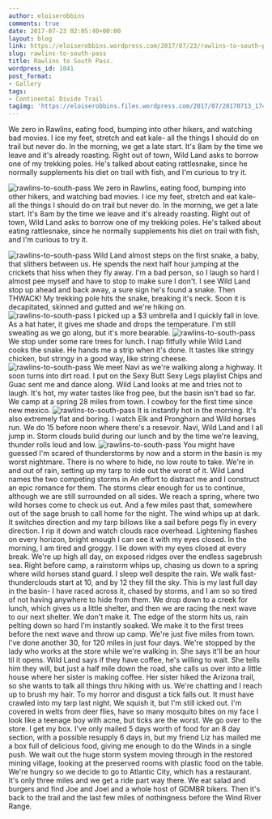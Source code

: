 ```yaml
---
author: eloiserobbins
comments: true
date: 2017-07-23 02:05:40+00:00
layout: blog
link: https://eloiserobbins.wordpress.com/2017/07/23/rawlins-to-south-pass/
slug: rawlins-to-south-pass
title: Rawlins to South Pass.
wordpress_id: 1041
post_format:
- Gallery
tags:
- Continental Divide Trail
tagimg: 'https://eloiserobbins.files.wordpress.com/2017/07/20170713_1746581.jpg'
---
```


We zero in Rawlins, eating food, bumping into other hikers, and watching bad movies. I ice my feet, stretch and eat kale- all the things I should do on trail but never do. In the morning, we get a late start. It's 8am by the time we leave and it's already roasting. Right out of town, Wild Land asks to borrow one of my trekking poles. He's  talked about eating rattlesnake, since he normally supplements his diet on trail with fish, and I'm curious to try it.


![rawlins-to-south-pass](https://eloiserobbins.files.wordpress.com/2017/07/20170713_1746581.jpg)
We zero in Rawlins, eating food, bumping into other hikers, and watching bad movies. I ice my feet, stretch and eat kale- all the things I should do on trail but never do. In the morning, we get a late start. It's 8am by the time we leave and it's already roasting. Right out of town, Wild Land asks to borrow one of my trekking poles. He's  talked about eating rattlesnake, since he normally supplements his diet on trail with fish, and I'm curious to try it.

![rawlins-to-south-pass](https://eloiserobbins.files.wordpress.com/2017/07/20170713_1054441.jpg)
Wild Land almost steps on the first snake, a baby, that slithers between us. He spends the next half hour jumping at the crickets that hiss when they fly away. I'm a bad person, so I laugh so hard I almost pee myself and have to stop to make sure I don't. I see Wild Land stop up ahead and back away, a sure sign he's found a snake. Then THWACK! My trekking pole hits the snake, breaking it's neck. Soon it is decapitated, skinned and gutted and we're hiking on.
![rawlins-to-south-pass](https://eloiserobbins.files.wordpress.com/2017/07/20170713_0959151.jpg)
I picked up a $3 umbrella and I quickly fall in love. As a hat hater, it gives me shade and drops the temperature. I'm still sweating as we go along, but it's more bearable. 
![rawlins-to-south-pass](https://eloiserobbins.files.wordpress.com/2017/07/20170713_124631.jpg)
We stop under some rare trees for lunch. I nap fitfully while Wild Land cooks the snake. He hands me a strip when it's done. It tastes like stringy chicken, but stringy in a good way, like string cheese. 
![rawlins-to-south-pass](https://eloiserobbins.files.wordpress.com/2017/07/20170713_160149.jpg)
We meet Navi as we're walking along a highway. It soon turns into dirt road. I put on the Sexy Butt Sexy Legs playlist Chips and Guac sent me and dance along. Wild Land looks at me and tries not to laugh. It's hot, my water tastes like frog pee, but the basin isn't bad so far. We camp at a spring 28 miles from town. I cowboy for the first time since new mexico.
![rawlins-to-south-pass](https://eloiserobbins.files.wordpress.com/2017/07/20170713_180725.jpg)
It is instantly hot in the morning. It's also extremely flat and boring. I watch Elk and Pronghorn and Wild horses run. We do 15 before noon where there's a resevoir. Navi, Wild Land and I all jump in. Storm clouds build during our lunch and by the time we're leaving, thunder rolls loud and low.
![rawlins-to-south-pass](https://eloiserobbins.files.wordpress.com/2017/07/20170714_175008.jpg)
You might have guessed I'm scared of thunderstorms by now and a storm in the basin is my worst nightmare. There is no where to hide, no low route to take. We're in and out of rain, setting up my tarp to ride out the worst of it. Wild Land names the two competing storms in An effort to distract me and I construct an epic romance for them.
The storms clear enough for us to continue, although we are still surrounded on all sides. We reach a spring, where two wild horses come to check us out. And a few miles past that, somewhere out of the sage brush to call home for the night. 
The wind whips up at dark. It switches direction and my tarp billows like a sail before pegs fly in every direction. I rip it down and watch clouds race overhead. Lightening flashes on every horizon, bright enough I can see it with my eyes closed.
In the morning, I am tired and groggy. I lie down with my eyes closed at every break. We're up high all day, on exposed ridges over the endless sagebrush sea. Right before camp, a rainstorm whips up, chasing us down to a spring where wild horses stand guard.
I sleep well despite the rain. We walk fast- thunderclouds start at 10, and by 12 they fill the sky. This is my last full day in the basin- I have raced across it, chased by storms, and I am so so tired of not having anywhere to hide from them. We drop down to a creek for lunch, which gives us a little shelter, and then we are racing the next wave to our next shelter. We don't make it. The edge of the storm hits us, rain pelting down so hard I'm instantly soaked. We make it to the first trees before the next wave and throw up camp. We're just five miles from town. I've done another 30, for 120 miles in just four days.
We're stopped by the lady who works at the store while we're walking in. She says it'll be an hour til it opens. Wild Land says if they have coffee, he's willing to wait. She tells him they will, but just a half mile down the road, she calls us over into a little house where her sister is making coffee. Her sister hiked the Arizona trail, so she wants to talk all things thru hiking with us. We're chatting and I reach up to brush my hair. To my horror and disgust a tick falls out. It must have crawled into my tarp last night. We squish it, but I'm still icked out. I'm covered in welts from deer flies, have so many mosquito bites on my face I look like a teenage boy with acne, but ticks are the worst.
We go over to the store. I get my box. I've only mailed 5 days worth of food for an 8 day section, with a possible resupply 6 days in, but my friend Liz has mailed me a box full of delicious food, giving me enough to do the Winds in a single push.
We wait out the huge storm system moving through in the restored mining village, looking at the preserved rooms with plastic food on the table. We're hungry so we decide to go to Atlantic City, which has a restaurant. It's only three miles and we get a ride part way there. We eat salad and burgers and find Joe and Joel and a whole host of GDMBR bikers. Then it's back to the trail and the last few miles of nothingness before the Wind River Range.
